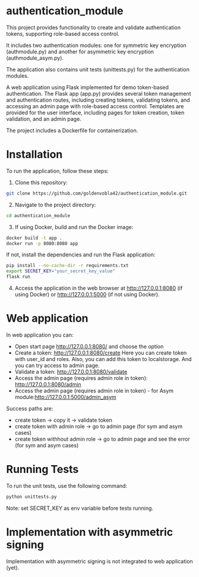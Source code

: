 # authentication_module
This project provides functionality to create and validate authentication tokens, supporting role-based access control. 

It includes two authentication modules: one for symmetric key encryption (authmodule.py) and another for asymmetric key encryption (authmodule_asym.py). 

The application also contains unit tests (unittests.py) for the authentication modules. 

A web application using Flask implemented for demo token-based authentication. 
The Flask app (app.py) provides several token management and authentication routes, including creating tokens, validating tokens, and accessing an admin page with role-based access control. 
Templates are provided for the user interface, including pages for token creation, token validation, and an admin page.

The project includes a Dockerfile for containerization.


# Installation

To run the application, follow these steps:

1. Clone this repository:
```bash
git clone https://github.com/goldenvobla42/authentication_module.git
```
2. Navigate to the project directory:
```bash
cd authentication_module
```
3. If using Docker, build and run the Docker image:
```bash
docker build -t app .
docker run -p 8080:8080 app
```
If not, install the dependencies and run the Flask application:
```bash
pip install --no-cache-dir -r requirements.txt
export SECRET_KEY="your_secret_key_value"
flask run
```
4. Access the application in the web browser at http://127.0.0.1:8080 (if using Docker) or http://127.0.0.1:5000 (if not using Docker).

# Web application 
In web application you can:
- Open start page  http://127.0.0.1:8080/ and choose the option
- Create a token: http://127.0.0.1:8080/create
Here you can create token with user_id and roles. Also, you can add this token to localstorage. And you can try access to admin page. 
- Validate a token: http://127.0.0.1:8080/validate
- Access the admin page (requires admin role in token): http://127.0.0.1:8080/admin
- Access the admin page (requires admin role in token) - for Asym module:http://127.0.0.1:5000/admin_asym

Success paths are: 
- create token -> copy it -> validate token
- create token with admin role -> go to admin page (for sym and asym cases)
- create token withhout admin role -> go to admin page and see the error (for sym and asym cases)


# Running Tests

To run the unit tests, use the following command:

```bash
python unittests.py
```
Note: set SECRET_KEY as env variable before tests running.

# Implementation with asymmetric signing

Implementation with asymmetric signing is not integrated to web application (yet). 
